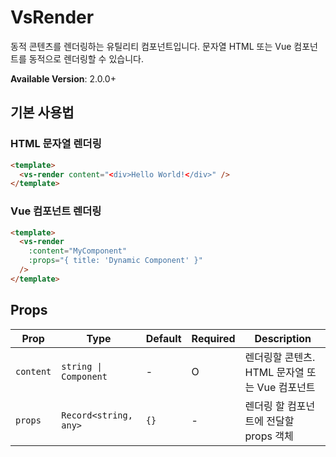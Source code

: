 # VsRender

동적 콘텐츠를 렌더링하는 유틸리티 컴포넌트입니다. 문자열 HTML 또는 Vue 컴포넌트를 동적으로 렌더링할 수 있습니다.

**Available Version**: 2.0.0+

## 기본 사용법

### HTML 문자열 렌더링

```html
<template>
  <vs-render content="<div>Hello World!</div>" />
</template>
```

### Vue 컴포넌트 렌더링

```html
<template>
  <vs-render
    :content="MyComponent"
    :props="{ title: 'Dynamic Component' }"
  />
</template>
```

## Props

| Prop      | Type                  | Default | Required | Description                                    |
| --------- | --------------------- | ------- | -------- | ---------------------------------------------- |
| `content` | `string \| Component` | -       | O        | 렌더링할 콘텐츠. HTML 문자열 또는 Vue 컴포넌트 |
| `props`   | `Record<string, any>` | `{}`    | -        | 렌더링 할 컴포넌트에 전달할 props 객체         |
